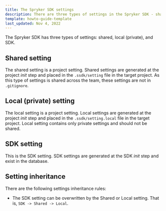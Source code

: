 ```yaml
---
title: The Spryker SDK settings
description: There are three types of settings in the Spryker SDK - shared, local(private), and SDK.
template: howto-guide-template
last_updated: Nov 4, 2022
---
```


The Spryker SDK has three types of settings: shared, local (private), and SDK.

## Shared setting

The shared setting is a project setting.
Shared settings are generated at the project *init* step and placed in the `.ssdk/setting` file in the target project.
As this type of settings is shared across the team, these settings are not in `.gitignore`.

## Local (private) setting

The local setting is a project setting.
Local settings are generated at the project *init* step and placed in the `.ssdk/setting.local` file in the target project.
Local setting contains only private settings and should not be shared.

## SDK setting

This is the SDK setting. SDK settings are generated at the SDK *init* step and exist in the database.

## Setting inheritance

There are the following settings inheritance rules:

- The SDK setting can be overwritten by the Shared or Local setting. That is, `SDK -> Shared -> Local`.
